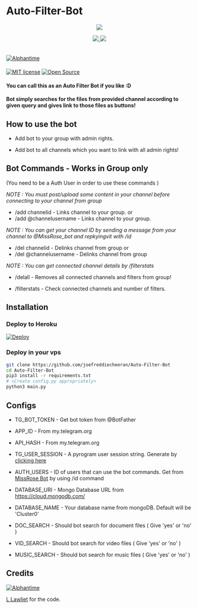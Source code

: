 # Auto-Filter-Bot

<p align="center">
  <a href="https://www.python.org">
    <img src="http://ForTheBadge.com/images/badges/made-with-python.svg">

  </a>
</p>
<p align="center">
  <a href="https://github.com/joefreddiecheeran/Auto-Filter-Bot/stargazers">
    <img src="https://img.shields.io/github/stars/TroJanzHEX/Auto-Filter-Bot-V2?style=social">

  </a>
  
  <a href="https://github.com/joefreddiecheeran/Auto-Filter-Bot/fork">
    <img src="https://img.shields.io/github/forks/TroJanzHEX/Auto-Filter-Bot-V2?label=Fork&style=social">

  </a>  
</p>

 ㅤㅤㅤㅤㅤㅤㅤ  
[![Alphantime](https://img.shields.io/badge/Alphantime-Support-red?style=flat&logo=telegram)](https://telegram.dog/alphantimebotsupport)   
ㅤㅤㅤㅤㅤㅤㅤ  
[![MIT license](https://img.shields.io/badge/License-MIT-blue?style=flat)](https://github.com/joefreddiecheeran/Auto-Filter-Bot/blob/main/LICENSE)  [![Open Source](https://badges.frapsoft.com/os/v2/open-source.svg?v=103)](https://github.com/joefreddiecheeran/Auto-Filter-Bot)





#### You can call this as an Auto Filter Bot if you like :D

#### Bot simply searches for the files from provided channel according to given query and gives link to those files as buttons!

## How to use the bot

* Add bot to your group with admin rights.

* Add bot to all channels which you want to link with all admin rights!

## Bot Commands - Works in Group only

(You need to be a Auth User in order to use these commands )

<i>NOTE : You must post/upload some content in your channel before connecting to your channel from group </i>

* /add channelid  -  Links channel to your group.
or
* /add @channelusername - Links channel to your group.

<i>NOTE : You can get your channel ID by sending a message from your channel to @MissRose_bot and repkyingvit with /id </i>

* /del channelid  -  Delinks channel from group
or
* /del @channelusername  -  Delinks channel from group

<i>NOTE : You can get connected channel details by /filterstats </i>


* /delall  -  Removes all connected channels and filters from group!

* /filterstats  -  Check connected channels and number of filters.

## Installation

### Deploy to Heroku
[![Deploy](https://www.herokucdn.com/deploy/button.svg)](https://heroku.com/deploy?template=https://github.com/joefreddiecheeran/Auto-Filter-Bot)

### Deploy in your vps
```sh
git clone https://github.com/joefreddiecheeran/Auto-Filter-Bot
cd Auto-Filter-Bot
pip3 install -r requirements.txt
# <Create config.py appropriately>
python3 main.py
```

## Configs

* TG_BOT_TOKEN  - Get bot token from @BotFather

* APP_ID        - From my.telegram.org 

* API_HASH      - From my.telegram.org 

* TG_USER_SESSION  - A pyrogram user session string. Generate by [clicking here](https://repl.it/@prgofficial/String-Gen)

* AUTH_USERS  - ID of users that can use the bot commands. Get from [MissRose Bot](https://telegram.dog/MissRose_bot) by using /id command

* DATABASE_URI  - Mongo Database URL from https://cloud.mongodb.com/

* DATABASE_NAME  - Your database name from mongoDB. Default will be 'Cluster0'

* DOC_SEARCH  - Should bot search for document files ( Give 'yes' or 'no' )

* VID_SEARCH  - Should bot search for video files ( Give 'yes' or 'no' )

* MUSIC_SEARCH  - Should bot search for music files ( Give 'yes' or 'no' )

## Credits

[![Alphantime](https://img.shields.io/badge/Pyrogram%20-%23F37626.svg?&style=for-the-badge&logo=telegram&logoColor=white)](https://github.com/pyrogram/pyrogram)

[L Lawliet](https://telegram.dog/alphantime) for the code.
